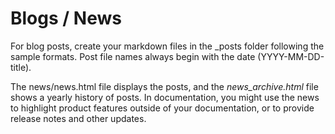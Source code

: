 # Blogs / News

For blog posts, create your markdown files in the _posts folder following the sample formats. Post file names always begin with the date (YYYY-MM-DD-title).

The news/news.html file displays the posts, and the *news_archive.html* file shows a yearly history of posts. In documentation, you might use the news to highlight product features outside of your documentation, or to provide release notes and other updates.
